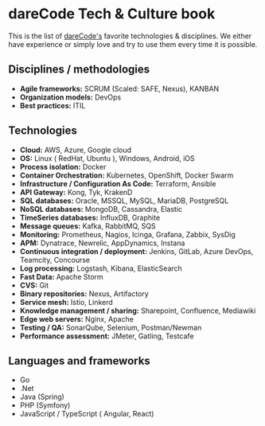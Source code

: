 # dareCode Tech & Culture book
This is the list of [dareCode's](https://www.darecode.com) favorite technologies & disciplines. We either have experience or simply love and try to use them every time it is possible.

## Disciplines / methodologies
* **Agile frameworks:** SCRUM (Scaled: SAFE, Nexus), KANBAN
* **Organization models:** DevOps
* **Best practices:** ITIL

## Technologies
* **Cloud:** AWS, Azure, Google cloud
* **OS:** Linux ( RedHat, Ubuntu ), Windows, Android, iOS
* **Process isolation:** Docker
* **Container Orchestration:** Kubernetes, OpenShift, Docker Swarm
* **Infrastructure / Configuration As Code:** Terraform, Ansible
* **API Gateway:** Kong, Tyk, KrakenD
* **SQL databases:** Oracle, MSSQL, MySQL, MariaDB, PostgreSQL
* **NoSQL databases:** MongoDB, Cassandra, Elastic
* **TimeSeries databases:** InfluxDB, Graphite
* **Message queues:** Kafka, RabbitMQ, SQS
* **Monitoring:** Prometheus, Nagios, Icinga, Grafana, Zabbix, SysDig
* **APM:** Dynatrace, Newrelic, AppDynamics, Instana
* **Continuous integration / deployment:** Jenkins, GitLab, Azure DevOps, Teamcity, Concourse
* **Log processing:** Logstash, Kibana, ElasticSearch
* **Fast Data:** Apache Storm
* **CVS:** Git
* **Binary repositories:** Nexus, Artifactory
* **Service mesh:** Istio, Linkerd
* **Knowledge management / sharing:** Sharepoint, Confluence, Mediawiki
* **Edge web servers:** Nginx, Apache
* **Testing / QA:** SonarQube, Selenium, Postman/Newman
* **Performance assessment:** JMeter, Gatling, Testcafe

## Languages and frameworks
* Go
* .Net
* Java (Spring)
* PHP (Symfony)
* JavaScript / TypeScript ( Angular, React)
